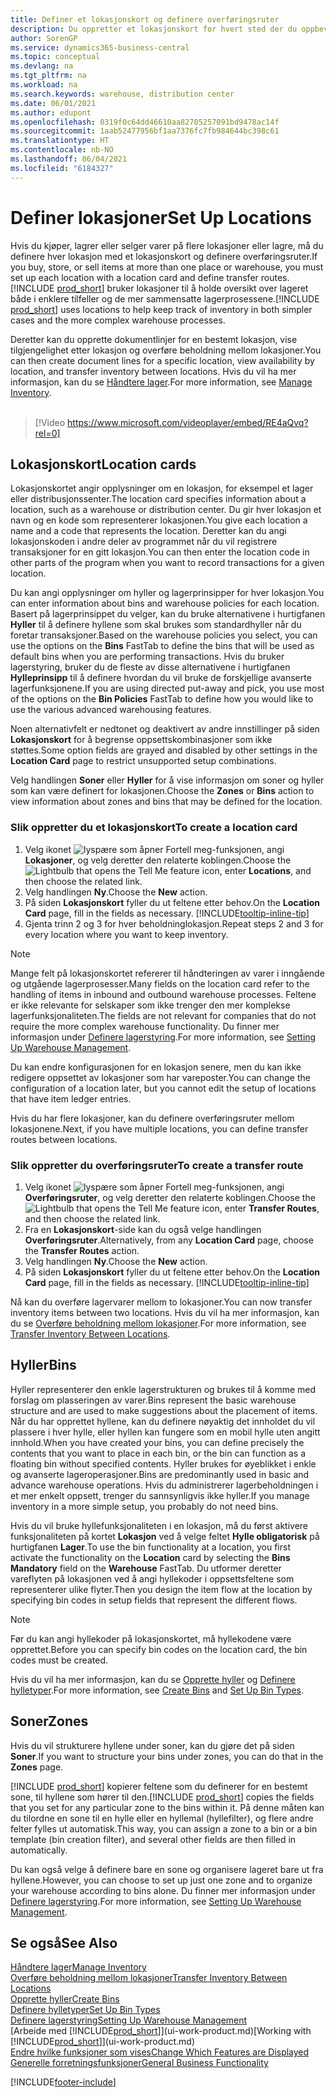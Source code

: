 ```yaml
---
title: Definer et lokasjonskort og definere overføringsruter
description: Du oppretter et lokasjonskort for hvert sted der du oppbevarer lagervarer, for eksempel et lager eller distribusjonssenter, og definerer ruter for å overføre varer mellom lokasjoner.
author: SorenGP
ms.service: dynamics365-business-central
ms.topic: conceptual
ms.devlang: na
ms.tgt_pltfrm: na
ms.workload: na
ms.search.keywords: warehouse, distribution center
ms.date: 06/01/2021
ms.author: edupont
ms.openlocfilehash: 0319f0c64dd46610aa82705257091bd9478ac14f
ms.sourcegitcommit: 1aab52477956bf1aa7376fc7fb984644bc398c61
ms.translationtype: HT
ms.contentlocale: nb-NO
ms.lasthandoff: 06/04/2021
ms.locfileid: "6184327"
---
```

# <a name="set-up-locations"></a><span data-ttu-id="3928f-103">Definer lokasjoner</span><span class="sxs-lookup"><span data-stu-id="3928f-103">Set Up Locations</span></span>

<span data-ttu-id="3928f-104">Hvis du kjøper, lagrer eller selger varer på flere lokasjoner eller lagre, må du definere hver lokasjon med et lokasjonskort og definere overføringsruter.</span><span class="sxs-lookup"><span data-stu-id="3928f-104">If you buy, store, or sell items at more than one place or warehouse, you must set up each location with a location card and define transfer routes.</span></span> <span data-ttu-id="3928f-105">[!INCLUDE [prod_short](includes/prod_short.md)] bruker lokasjoner til å holde oversikt over lageret både i enklere tilfeller og de mer sammensatte lagerprosessene.</span><span class="sxs-lookup"><span data-stu-id="3928f-105">[!INCLUDE [prod_short](includes/prod_short.md)] uses locations to help keep track of inventory in both simpler cases and the more complex warehouse processes.</span></span>

<span data-ttu-id="3928f-106">Deretter kan du opprette dokumentlinjer for en bestemt lokasjon, vise tilgjengelighet etter lokasjon og overføre beholdning mellom lokasjoner.</span><span class="sxs-lookup"><span data-stu-id="3928f-106">You can then create document lines for a specific location, view availability by location, and transfer inventory between locations.</span></span> <span data-ttu-id="3928f-107">Hvis du vil ha mer informasjon, kan du se [Håndtere lager](inventory-manage-inventory.md).</span><span class="sxs-lookup"><span data-stu-id="3928f-107">For more information, see [Manage Inventory](inventory-manage-inventory.md).</span></span>
<br><br>  
  
> [!Video https://www.microsoft.com/videoplayer/embed/RE4aQvq?rel=0]

## <a name="location-cards"></a><span data-ttu-id="3928f-108">Lokasjonskort</span><span class="sxs-lookup"><span data-stu-id="3928f-108">Location cards</span></span>

<span data-ttu-id="3928f-109">Lokasjonskortet angir opplysninger om en lokasjon, for eksempel et lager eller distribusjonssenter.</span><span class="sxs-lookup"><span data-stu-id="3928f-109">The location card specifies information about a location, such as a warehouse or distribution center.</span></span> <span data-ttu-id="3928f-110">Du gir hver lokasjon et navn og en kode som representerer lokasjonen.</span><span class="sxs-lookup"><span data-stu-id="3928f-110">You give each location a name and a code that represents the location.</span></span> <span data-ttu-id="3928f-111">Deretter kan du angi lokasjonskoden i andre deler av programmet når du vil registrere transaksjoner for en gitt lokasjon.</span><span class="sxs-lookup"><span data-stu-id="3928f-111">You can then enter the location code in other parts of the program when you want to record transactions for a given location.</span></span>  

<span data-ttu-id="3928f-112">Du kan angi opplysninger om hyller og lagerprinsipper for hver lokasjon.</span><span class="sxs-lookup"><span data-stu-id="3928f-112">You can enter information about bins and warehouse policies for each location.</span></span> <span data-ttu-id="3928f-113">Basert på lagerprinsippet du velger, kan du bruke alternativene i hurtigfanen **Hyller** til å definere hyllene som skal brukes som standardhyller når du foretar transaksjoner.</span><span class="sxs-lookup"><span data-stu-id="3928f-113">Based on the warehouse policies you select, you can use the options on the **Bins** FastTab to define the bins that will be used as default bins when you are performing transactions.</span></span> <span data-ttu-id="3928f-114">Hvis du bruker lagerstyring, bruker du de fleste av disse alternativene i hurtigfanen **Hylleprinsipp** til å definere hvordan du vil bruke de forskjellige avanserte lagerfunksjonene.</span><span class="sxs-lookup"><span data-stu-id="3928f-114">If you are using directed put-away and pick, you use most of the options on the **Bin Policies** FastTab to define how you would like to use the various advanced warehousing features.</span></span>  

<span data-ttu-id="3928f-115">Noen alternativfelt er nedtonet og deaktivert av andre innstillinger på siden **Lokasjonskort** for å begrense oppsettskombinasjoner som ikke støttes.</span><span class="sxs-lookup"><span data-stu-id="3928f-115">Some option fields are grayed and disabled by other settings in the **Location Card** page to restrict unsupported setup combinations.</span></span>  

<span data-ttu-id="3928f-116">Velg handlingen **Soner** eller **Hyller** for å vise informasjon om soner og hyller som kan være definert for lokasjonen.</span><span class="sxs-lookup"><span data-stu-id="3928f-116">Choose the **Zones** or **Bins** action to view information about zones and bins that may be defined for the location.</span></span>

### <a name="to-create-a-location-card"></a><span data-ttu-id="3928f-117">Slik oppretter du et lokasjonskort</span><span class="sxs-lookup"><span data-stu-id="3928f-117">To create a location card</span></span>

1. <span data-ttu-id="3928f-118">Velg ikonet ![lyspære som åpner Fortell meg-funksjonen](media/ui-search/search_small.png "Fortell hva du vil gjøre"), angi **Lokasjoner**, og velg deretter den relaterte koblingen.</span><span class="sxs-lookup"><span data-stu-id="3928f-118">Choose the ![Lightbulb that opens the Tell Me feature](media/ui-search/search_small.png "Tell me what you want to do") icon, enter **Locations**, and then choose the related link.</span></span>
2. <span data-ttu-id="3928f-119">Velg handlingen **Ny**.</span><span class="sxs-lookup"><span data-stu-id="3928f-119">Choose the **New** action.</span></span>
3. <span data-ttu-id="3928f-120">På siden **Lokasjonskort** fyller du ut feltene etter behov.</span><span class="sxs-lookup"><span data-stu-id="3928f-120">On the **Location Card** page, fill in the fields as necessary.</span></span> [!INCLUDE[tooltip-inline-tip](includes/tooltip-inline-tip_md.md)]
4. <span data-ttu-id="3928f-121">Gjenta trinn 2 og 3 for hver beholdninglokasjon.</span><span class="sxs-lookup"><span data-stu-id="3928f-121">Repeat steps 2 and 3 for every location where you want to keep inventory.</span></span>

> [!NOTE]  
> <span data-ttu-id="3928f-122">Mange felt på lokasjonskortet refererer til håndteringen av varer i inngående og utgående lagerprosesser.</span><span class="sxs-lookup"><span data-stu-id="3928f-122">Many fields on the location card refer to the handling of items in inbound and outbound warehouse processes.</span></span> <span data-ttu-id="3928f-123">Feltene er ikke relevante for selskaper som ikke trenger den mer komplekse lagerfunksjonaliteten.</span><span class="sxs-lookup"><span data-stu-id="3928f-123">The fields are not relevant for companies that do not require the more complex warehouse functionality.</span></span> <span data-ttu-id="3928f-124">Du finner mer informasjon under [Definere lagerstyring](warehouse-setup-warehouse.md).</span><span class="sxs-lookup"><span data-stu-id="3928f-124">For more information, see [Setting Up Warehouse Management](warehouse-setup-warehouse.md).</span></span>

<span data-ttu-id="3928f-125">Du kan endre konfigurasjonen for en lokasjon senere, men du kan ikke redigere oppsettet av lokasjoner som har vareposter.</span><span class="sxs-lookup"><span data-stu-id="3928f-125">You can change the configuration of a location later, but you cannot edit the setup of locations that have item ledger entries.</span></span>  

<span data-ttu-id="3928f-126">Hvis du har flere lokasjoner, kan du definere overføringsruter mellom lokasjonene.</span><span class="sxs-lookup"><span data-stu-id="3928f-126">Next, if you have multiple locations, you can define transfer routes between locations.</span></span>  

### <a name="to-create-a-transfer-route"></a><span data-ttu-id="3928f-127">Slik oppretter du overføringsruter</span><span class="sxs-lookup"><span data-stu-id="3928f-127">To create a transfer route</span></span>

1. <span data-ttu-id="3928f-128">Velg ikonet ![lyspære som åpner Fortell meg-funksjonen](media/ui-search/search_small.png "Fortell hva du vil gjøre"), angi **Overføringsruter**, og velg deretter den relaterte koblingen.</span><span class="sxs-lookup"><span data-stu-id="3928f-128">Choose the ![Lightbulb that opens the Tell Me feature](media/ui-search/search_small.png "Tell me what you want to do") icon, enter **Transfer Routes**, and then choose the related link.</span></span>
2. <span data-ttu-id="3928f-129">Fra en **Lokasjonskort**-side kan du også velge handlingen **Overføringsruter**.</span><span class="sxs-lookup"><span data-stu-id="3928f-129">Alternatively, from any **Location Card** page, choose the **Transfer Routes** action.</span></span>
3. <span data-ttu-id="3928f-130">Velg handlingen **Ny**.</span><span class="sxs-lookup"><span data-stu-id="3928f-130">Choose the **New** action.</span></span>
4. <span data-ttu-id="3928f-131">På siden **Lokasjonskort** fyller du ut feltene etter behov.</span><span class="sxs-lookup"><span data-stu-id="3928f-131">On the **Location Card** page, fill in the fields as necessary.</span></span> [!INCLUDE[tooltip-inline-tip](includes/tooltip-inline-tip_md.md)]

<span data-ttu-id="3928f-132">Nå kan du overføre lagervarer mellom to lokasjoner.</span><span class="sxs-lookup"><span data-stu-id="3928f-132">You can now transfer inventory items between two locations.</span></span> <span data-ttu-id="3928f-133">Hvis du vil ha mer informasjon, kan du se [Overføre beholdning mellom lokasjoner](inventory-how-transfer-between-locations.md).</span><span class="sxs-lookup"><span data-stu-id="3928f-133">For more information, see [Transfer Inventory Between Locations](inventory-how-transfer-between-locations.md).</span></span>    

## <a name="bins"></a><span data-ttu-id="3928f-134">Hyller</span><span class="sxs-lookup"><span data-stu-id="3928f-134">Bins</span></span>

<span data-ttu-id="3928f-135">Hyller representerer den enkle lagerstrukturen og brukes til å komme med forslag om plasseringen av varer.</span><span class="sxs-lookup"><span data-stu-id="3928f-135">Bins represent the basic warehouse structure and are used to make suggestions about the placement of items.</span></span> <span data-ttu-id="3928f-136">Når du har opprettet hyllene, kan du definere nøyaktig det innholdet du vil plassere i hver hylle, eller hyllen kan fungere som en mobil hylle uten angitt innhold.</span><span class="sxs-lookup"><span data-stu-id="3928f-136">When you have created your bins, you can define precisely the contents that you want to place in each bin, or the bin can function as a floating bin without specified contents.</span></span> <span data-ttu-id="3928f-137">Hyller brukes for øyeblikket i enkle og avanserte lageroperasjoner.</span><span class="sxs-lookup"><span data-stu-id="3928f-137">Bins are predominantly used in basic and advance warehouse operations.</span></span> <span data-ttu-id="3928f-138">Hvis du administrerer lagerbeholdningen i et mer enkelt oppsett, trenger du sannsynligvis ikke hyller.</span><span class="sxs-lookup"><span data-stu-id="3928f-138">If you manage inventory in a more simple setup, you probably do not need bins.</span></span>

<span data-ttu-id="3928f-139">Hvis du vil bruke hyllefunksjonaliteten i en lokasjon, må du først aktivere funksjonaliteten på kortet **Lokasjon** ved å velge feltet **Hylle obligatorisk** på hurtigfanen **Lager**.</span><span class="sxs-lookup"><span data-stu-id="3928f-139">To use the bin functionality at a location, you first activate the functionality on the **Location** card by selecting the **Bins Mandatory** field on the **Warehouse** FastTab.</span></span> <span data-ttu-id="3928f-140">Du utformer deretter vareflyten på lokasjonen ved å angi hyllekoder i oppsettsfeltene som representerer ulike flyter.</span><span class="sxs-lookup"><span data-stu-id="3928f-140">Then you design the item flow at the location by specifying bin codes in setup fields that represent the different flows.</span></span>

> [!NOTE]
> <span data-ttu-id="3928f-141">Før du kan angi hyllekoder på lokasjonskortet, må hyllekodene være opprettet.</span><span class="sxs-lookup"><span data-stu-id="3928f-141">Before you can specify bin codes on the location card, the bin codes must be created.</span></span>

<span data-ttu-id="3928f-142">Hvis du vil ha mer informasjon, kan du se [Opprette hyller](warehouse-how-to-create-individual-bins.md) og [Definere hylletyper](warehouse-how-to-set-up-bin-types.md).</span><span class="sxs-lookup"><span data-stu-id="3928f-142">For more information, see [Create Bins](warehouse-how-to-create-individual-bins.md) and [Set Up Bin Types](warehouse-how-to-set-up-bin-types.md).</span></span>  

## <a name="zones"></a><span data-ttu-id="3928f-143">Soner</span><span class="sxs-lookup"><span data-stu-id="3928f-143">Zones</span></span>

<span data-ttu-id="3928f-144">Hvis du vil strukturere hyllene under soner, kan du gjøre det på siden **Soner**.</span><span class="sxs-lookup"><span data-stu-id="3928f-144">If you want to structure your bins under zones, you can do that in the **Zones** page.</span></span>

<span data-ttu-id="3928f-145">[!INCLUDE [prod_short](includes/prod_short.md)] kopierer feltene som du definerer for en bestemt sone, til hyllene som hører til den.</span><span class="sxs-lookup"><span data-stu-id="3928f-145">[!INCLUDE [prod_short](includes/prod_short.md)] copies the fields that you set for any particular zone to the bins within it.</span></span> <span data-ttu-id="3928f-146">På denne måten kan du tilordne en sone til en hylle eller en hyllemal (hyllefilter), og flere andre felter fylles ut automatisk.</span><span class="sxs-lookup"><span data-stu-id="3928f-146">This way, you can assign a zone to a bin or a bin template (bin creation filter), and several other fields are then filled in automatically.</span></span>

<span data-ttu-id="3928f-147">Du kan også velge å definere bare en sone og organisere lageret bare ut fra hyllene.</span><span class="sxs-lookup"><span data-stu-id="3928f-147">However, you can choose to set up just one zone and to organize your warehouse according to bins alone.</span></span> <span data-ttu-id="3928f-148">Du finner mer informasjon under [Definere lagerstyring](warehouse-setup-warehouse.md).</span><span class="sxs-lookup"><span data-stu-id="3928f-148">For more information, see [Setting Up Warehouse Management](warehouse-setup-warehouse.md).</span></span>  

## <a name="see-also"></a><span data-ttu-id="3928f-149">Se også</span><span class="sxs-lookup"><span data-stu-id="3928f-149">See Also</span></span>

[<span data-ttu-id="3928f-150">Håndtere lager</span><span class="sxs-lookup"><span data-stu-id="3928f-150">Manage Inventory</span></span>](inventory-manage-inventory.md)  
[<span data-ttu-id="3928f-151">Overføre beholdning mellom lokasjoner</span><span class="sxs-lookup"><span data-stu-id="3928f-151">Transfer Inventory Between Locations</span></span>](inventory-how-transfer-between-locations.md)  
[<span data-ttu-id="3928f-152">Opprette hyller</span><span class="sxs-lookup"><span data-stu-id="3928f-152">Create Bins</span></span>](warehouse-how-to-create-individual-bins.md)  
[<span data-ttu-id="3928f-153">Definere hylletyper</span><span class="sxs-lookup"><span data-stu-id="3928f-153">Set Up Bin Types</span></span>](warehouse-how-to-set-up-bin-types.md)  
[<span data-ttu-id="3928f-154">Definere lagerstyring</span><span class="sxs-lookup"><span data-stu-id="3928f-154">Setting Up Warehouse Management</span></span>](warehouse-setup-warehouse.md)  
<span data-ttu-id="3928f-155">[Arbeide med [!INCLUDE[prod_short](includes/prod_short.md)]](ui-work-product.md)</span><span class="sxs-lookup"><span data-stu-id="3928f-155">[Working with [!INCLUDE[prod_short](includes/prod_short.md)]](ui-work-product.md)</span></span>  
[<span data-ttu-id="3928f-156">Endre hvilke funksjoner som vises</span><span class="sxs-lookup"><span data-stu-id="3928f-156">Change Which Features are Displayed</span></span>](ui-experiences.md)  
[<span data-ttu-id="3928f-157">Generelle forretningsfunksjoner</span><span class="sxs-lookup"><span data-stu-id="3928f-157">General Business Functionality</span></span>](ui-across-business-areas.md)


[!INCLUDE[footer-include](includes/footer-banner.md)]